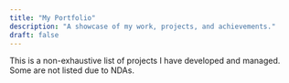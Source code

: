 ```yaml
---
title: "My Portfolio"
description: "A showcase of my work, projects, and achievements."
draft: false
---
```


This is a non-exhaustive list of projects I have developed and managed. Some are not listed due to NDAs.
<!-- --- -->